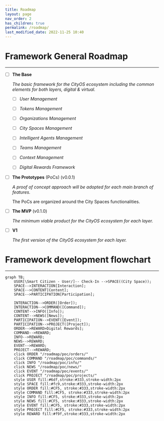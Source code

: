 ```yaml
---
title: Roadmap
layout: page
nav_order: 2
has_children: true
permalink: /roadmap/
last_modified_date: 2022-11-25 10:40
---
```


# Framework General Roadmap

----------------

- [ ] **The Base**

    _The basic framework for the CityOS ecosystem including the common elements for both layers, digital & virtual._

    - [ ] _User Management_
    - [ ] _Tokens Management_
    - [ ] _Organizations Management_
    - [ ] _City Spaces Management_
    - [ ] _Intelligent Agents Management_
    - [ ] _Teams Management_
    - [ ] _Context Management_
    - [ ] _Digital Rewards Framework_



- [ ] **The Prototypes** (PoCs) (v0.0.1)

    _A proof of concept approach will be adopted for each main branch of features._

    The PoCs are organized around the City Spaces functionalities.


- [ ] **The MVP** (v0.1.0)

    _The minimum viable product for the CityOS ecosystem for each layer._


- [ ] **V1**
    
    _The first version of the CityOS ecosystem for each layer._


# Framework development flowchart

----------------

```mermaid
graph TB;
    USER[\Smart Citizen - User/]-- Check-In -->SPACE((City Space));
    SPACE-->INTERACTION[Interaction];
    SPACE-->CONTENT[Content];
    SPACE-->PARTICIPATION[Participation];
    
    INTERACTION-->ORDER([Order]);
    INTERACTION-->COMMAND([Command]);
    CONTENT-->INFO([Info]);
    CONTENT-->NEWS([News]);
    PARTICIPATION-->EVENT([Event]);
    PARTICIPATION-->PROJECT([Project]);
    ORDER-->REWARD>Digital Rewards];
    COMMAND-->REWARD;
    INFO-->REWARD;
    NEWS-->REWARD;
    EVENT-->REWARD;
    PROJECT-->REWARD;
    click ORDER "/roadmap/poc/orders/"
    click COMMAND "/roadmap/poc/commands/"
    click INFO "/roadmap/poc/info/"    
    click NEWS "/roadmap/poc/news/"
    click EVENT "/roadmap/poc/events/"        
    click PROJECT "/roadmap/poc/projects/"
    style USER fill:#6df,stroke:#333,stroke-width:2px
    style SPACE fill:#fc9,stroke:#333,stroke-width:2px
    style ORDER fill:#CF5, stroke:#333,stroke-width:2px
    style COMMAND fill:#CF5, stroke:#333,stroke-width:2px
    style INFO fill:#CF5, stroke:#333,stroke-width:2px
    style NEWS fill:#CF5, stroke:#333,stroke-width:2px
    style EVENT fill:#CF5, stroke:#333,stroke-width:2px
    style PROJECT fill:#CF5, stroke:#333,stroke-width:2px
    style REWARD fill:#f9f,stroke:#333,stroke-width:2px   
```